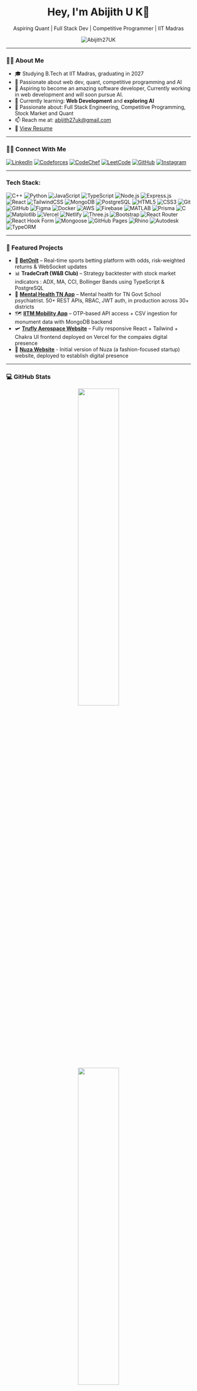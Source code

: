 <h1 align="center">Hey, I'm Abijith U K👋</h1>
<p align="center">Aspiring Quant | Full Stack Dev | Competitive Programmer | IIT Madras</p>

<p align="center">
  <img src="https://komarev.com/ghpvc/?username=Abijith27UK&label=Profile%20views&color=0e75b6&style=flat" alt="Abijith27UK" />
</p>

---

### 👨‍🎓 About Me

- 🎓 Studying B.Tech at IIT Madras, graduating in 2027
- 🌟 Passionate about web dev, quant, competitive programming and AI
- 💫 Aspiring to become an amazing software developer, Currently working in web development and will soon pursue AI.
- 🌱 Currently learning: **Web Development** and **exploring AI**
- 🚀 Passionate about: Full Stack Engineering, Competitive Programming, Stock Market and Quant
- 📫 Reach me at: [abijith27uk@gmail.com](mailto:abijith27uk@gmail.com)
- 📄 [View Resume](https://drive.google.com/file/d/1vrztTj1gMyehM13z6hamd1NWUV_aEcSV/view?usp=sharing)


---

### 🧑‍💻 Connect With Me

[![LinkedIn](https://img.shields.io/badge/LinkedIn-abijithuk-blue?style=for-the-badge&logo=linkedin)](https://www.linkedin.com/in/abijithuk)
[![Codeforces](https://img.shields.io/badge/Codeforces-Expert-blue?style=for-the-badge&logo=codeforces)](https://codeforces.com/profile/Abijith27UK)
[![CodeChef](https://img.shields.io/badge/CodeChef-3%E2%AD%90-brown?style=for-the-badge&logo=codechef)](https://www.codechef.com/users/abijith27uk)
[![LeetCode](https://img.shields.io/badge/LeetCode-Active-yellow?style=for-the-badge&logo=leetcode)](https://leetcode.com/u/Abijith27UK/)
[![GitHub](https://img.shields.io/badge/GitHub-Abijith27UK-black?style=for-the-badge&logo=github)](https://github.com/Abijith27UK)
[![Instagram](https://img.shields.io/badge/Instagram-abijith__uk27-E4405F?style=for-the-badge&logo=instagram)](https://www.instagram.com/abijith_uk27/)

---

###  Tech Stack:

![C++](https://img.shields.io/badge/C++-00599C?style=for-the-badge&logo=c%2B%2B&logoColor=white)
![Python](https://img.shields.io/badge/Python-3776AB?style=for-the-badge&logo=python&logoColor=white)
![JavaScript](https://img.shields.io/badge/JavaScript-F7DF1E?style=for-the-badge&logo=javascript&logoColor=black)
![TypeScript](https://img.shields.io/badge/TypeScript-3178C6?style=for-the-badge&logo=typescript&logoColor=white)
![Node.js](https://img.shields.io/badge/Node.js-339933?style=for-the-badge&logo=nodedotjs&logoColor=white)
![Express.js](https://img.shields.io/badge/Express.js-black?style=for-the-badge&logo=express&logoColor=white)
![React](https://img.shields.io/badge/React-20232A?style=for-the-badge&logo=react&logoColor=61DAFB)
![TailwindCSS](https://img.shields.io/badge/TailwindCSS-38B2AC?style=for-the-badge&logo=tailwind-css&logoColor=white)
![MongoDB](https://img.shields.io/badge/MongoDB-4EA94B?style=for-the-badge&logo=mongodb&logoColor=white)
![PostgreSQL](https://img.shields.io/badge/PostgreSQL-316192?style=for-the-badge&logo=postgresql&logoColor=white)
![HTML5](https://img.shields.io/badge/HTML5-E34F26?style=for-the-badge&logo=html5&logoColor=white)
![CSS3](https://img.shields.io/badge/CSS3-1572B6?style=for-the-badge&logo=css3&logoColor=white)
![Git](https://img.shields.io/badge/Git-F05032?style=for-the-badge&logo=git&logoColor=white)
![GitHub](https://img.shields.io/badge/GitHub-181717?style=for-the-badge&logo=github&logoColor=white)
![Figma](https://img.shields.io/badge/Figma-F24E1E?style=for-the-badge&logo=figma&logoColor=white)
![Docker](https://img.shields.io/badge/Docker-2496ED?style=for-the-badge&logo=docker&logoColor=white)
![AWS](https://img.shields.io/badge/AWS-232F3E?style=for-the-badge&logo=amazonaws&logoColor=white)
![Firebase](https://img.shields.io/badge/Firebase-FFCA28?style=for-the-badge&logo=firebase&logoColor=black)
![MATLAB](https://img.shields.io/badge/MATLAB-0076A8?style=for-the-badge&logo=mathworks&logoColor=white)
![Prisma](https://img.shields.io/badge/Prisma-2D3748?style=for-the-badge&logo=prisma&logoColor=white)
![C](https://img.shields.io/badge/C-A8B9CC?style=for-the-badge&logo=c&logoColor=white)
![Matplotlib](https://img.shields.io/badge/Matplotlib-11557C?style=for-the-badge&logo=python&logoColor=white)
![Vercel](https://img.shields.io/badge/Vercel-000000?style=for-the-badge&logo=vercel&logoColor=white)
![Netlify](https://img.shields.io/badge/Netlify-00C7B7?style=for-the-badge&logo=netlify&logoColor=white)
![Three.js](https://img.shields.io/badge/Three.js-000000?style=for-the-badge&logo=three.js&logoColor=white)
![Bootstrap](https://img.shields.io/badge/Bootstrap-7952B3?style=for-the-badge&logo=bootstrap&logoColor=white)
![React Router](https://img.shields.io/badge/React_Router-CA4245?style=for-the-badge&logo=react-router&logoColor=white)
![React Hook Form](https://img.shields.io/badge/React_Hook_Form-EC5990?style=for-the-badge&logo=reacthookform&logoColor=white)
![Mongoose](https://img.shields.io/badge/Mongoose-880000?style=for-the-badge&logo=mongoose&logoColor=white)
![GitHub Pages](https://img.shields.io/badge/GitHub_Pages-121013?style=for-the-badge&logo=github&logoColor=white)
![Rhino](https://img.shields.io/badge/Rhino-757575?style=for-the-badge&logo=rhinoceros&logoColor=white)
![Autodesk](https://img.shields.io/badge/Autodesk-0696D7?style=for-the-badge&logo=autodesk&logoColor=white)
![TypeORM](https://img.shields.io/badge/TypeORM-E83524?style=for-the-badge&logo=typescript&logoColor=white)


---

### 🚀 Featured Projects

- 🎯 **[BetOnIt](https://github.com/Abijith27UK/BetOnIt)** – Real-time sports betting platform with odds, risk-weighted returns & WebSocket updates  
- 📊 **TradeCraft (W&B Club)** – Strategy backtester with stock market indicators : ADX, MA, CCI, Bollinger Bands using TypeScript & PostgreSQL  
- 🧠 **[Mental Health TN App](https://github.com/Aadharcode/Mental-Health-TN-Gov)** – Mental health for TN Govt School psychiatrist. 50+ REST APIs, RBAC, JWT auth, in production across 30+ districts  
- 🗺️ **[IITM Mobility App](https://github.com/Aadharcode/IIT-Madras-Mobility-App-Backend)** – OTP-based API access + CSV ingestion for monument data with MongoDB backend  
- 🛩️ **[Trufly Aerospace Website](https://www.truflyaerospace.com/)** – Fully responsive React + Tailwind + Chakra UI frontend deployed on Vercel for the compaies digital presence
- 👗 **[Nuza Website](https://www.nuza.in/)** - Initial version of Nuza (a fashion-focused startup) website, deployed to establish digital presence

---

### 💻 GitHub Stats 

<div align="center">
<p align="center">
  <img src="https://github-readme-stats.vercel.app/api?username=Abijith27UK&show_icons=true&theme=tokyonight&hide_border=true" width="47%" />
</p>

<p align="center">
  <img src="https://github-readme-stats.vercel.app/api/top-langs/?username=Abijith27UK&layout=compact&theme=tokyonight&hide_border=true" width="47%" />
</p>

</div>

---
